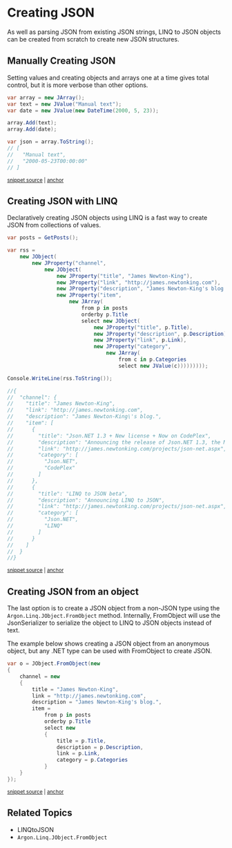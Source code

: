 # Creating JSON

As well as parsing JSON from existing JSON strings, LINQ to JSON objects can be created from scratch to create new JSON structures.


## Manually Creating JSON

Setting values and creating objects and arrays one at a time gives total control, but it is more verbose than other options.

<!-- snippet: LinqToJsonCreateNormal -->
<a id='snippet-linqtojsoncreatenormal'></a>
```cs
var array = new JArray();
var text = new JValue("Manual text");
var date = new JValue(new DateTime(2000, 5, 23));

array.Add(text);
array.Add(date);

var json = array.ToString();
// [
//   "Manual text",
//   "2000-05-23T00:00:00"
// ]
```
<sup><a href='/Src/Tests/Documentation/LinqToJsonTests.cs#L81-L94' title='Snippet source file'>snippet source</a> | <a href='#snippet-linqtojsoncreatenormal' title='Start of snippet'>anchor</a></sup>
<!-- endSnippet -->


## Creating JSON with LINQ

Declaratively creating JSON objects using LINQ is a fast way to create JSON from collections of values.

<!-- snippet: LinqToJsonCreateDeclaratively -->
<a id='snippet-linqtojsoncreatedeclaratively'></a>
```cs
var posts = GetPosts();

var rss =
    new JObject(
        new JProperty("channel",
            new JObject(
                new JProperty("title", "James Newton-King"),
                new JProperty("link", "http://james.newtonking.com"),
                new JProperty("description", "James Newton-King's blog."),
                new JProperty("item",
                    new JArray(
                        from p in posts
                        orderby p.Title
                        select new JObject(
                            new JProperty("title", p.Title),
                            new JProperty("description", p.Description),
                            new JProperty("link", p.Link),
                            new JProperty("category",
                                new JArray(
                                    from c in p.Categories
                                    select new JValue(c)))))))));

Console.WriteLine(rss.ToString());

//{
//  "channel": {
//    "title": "James Newton-King",
//    "link": "http://james.newtonking.com",
//    "description": "James Newton-King\'s blog.",
//    "item": [
//      {
//        "title": "Json.NET 1.3 + New license + Now on CodePlex",
//        "description": "Announcing the release of Json.NET 1.3, the MIT license and being available on CodePlex",
//        "link": "http://james.newtonking.com/projects/json-net.aspx",
//        "category": [
//          "Json.NET",
//          "CodePlex"
//        ]
//      },
//      {
//        "title": "LINQ to JSON beta",
//        "description": "Announcing LINQ to JSON",
//        "link": "http://james.newtonking.com/projects/json-net.aspx",
//        "category": [
//          "Json.NET",
//          "LINQ"
//        ]
//      }
//    ]
//  }
//}
```
<sup><a href='/Src/Tests/Documentation/LinqToJsonTests.cs#L113-L165' title='Snippet source file'>snippet source</a> | <a href='#snippet-linqtojsoncreatedeclaratively' title='Start of snippet'>anchor</a></sup>
<!-- endSnippet -->


## Creating JSON from an object

The last option is to create a JSON object from a non-JSON type using the `Argon.Linq.JObject.FromObject` method. Internally, FromObject will use the JsonSerializer to serialize the object to LINQ to JSON objects instead of text.

The example below shows creating a JSON object from an anonymous object, but any .NET type can be used with FromObject to create JSON.

<!-- snippet: LinqToJsonCreateFromObject -->
<a id='snippet-linqtojsoncreatefromobject'></a>
```cs
var o = JObject.FromObject(new
{
    channel = new
    {
        title = "James Newton-King",
        link = "http://james.newtonking.com",
        description = "James Newton-King's blog.",
        item =
            from p in posts
            orderby p.Title
            select new
            {
                title = p.Title,
                description = p.Description,
                link = p.Link,
                category = p.Categories
            }
    }
});
```
<sup><a href='/Src/Tests/Documentation/LinqToJsonTests.cs#L173-L193' title='Snippet source file'>snippet source</a> | <a href='#snippet-linqtojsoncreatefromobject' title='Start of snippet'>anchor</a></sup>
<!-- endSnippet -->


## Related Topics

 * LINQtoJSON
 * `Argon.Linq.JObject.FromObject`
